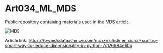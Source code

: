 # Art034_ML_MDS
Public repository containing materials used in the MDS article.

![MDS](https://user-images.githubusercontent.com/24861699/169646425-695bfc8b-0925-4bf9-94ae-a88a3275f7c1.gif)

Article link: https://towardsdatascience.com/mds-multidimensional-scaling-smart-way-to-reduce-dimensionality-in-python-7c126984e60b

